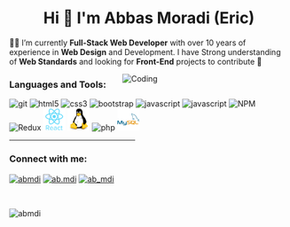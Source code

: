 <h1 align="center">Hi 👋 I'm Abbas Moradi (Eric)</h1>

👨‍💻 I’m currently **Full-Stack Web Developer** with over 10 years of experience in **Web Design** and Development. I have Strong understanding of **Web Standards** and looking for **Front-End** projects to contribute 🤝</br>

<img align="right" alt="Coding" width="300" src="https://i.pinimg.com/originals/81/17/8b/81178b47a8598f0c81c4799f2cdd4057.gif">


<h3 align="left">Languages and Tools:</h3>
<p align="left">
  <a> <img src="https://www.vectorlogo.zone/logos/git-scm/git-scm-icon.svg" alt="git" width="40" height="40"/> </a> 
  <a> <img src="https://radbell.com/files/icons/html5-300x300.png" alt="html5" width="40" height="40"/> </a> 
  <a> <img src="https://radbell.com/files/icons/css3-300x300.png" alt="css3" width="40" height="40"/> </a>
  <a> <img src="https://radbell.com/files/icons/bootstrap-300x300.png" alt="bootstrap" width="40" height="40"/> </a>
  <a> <img src="https://radbell.com/files/icons/sass-300x300.png" alt="javascript" width="40" height="40"/> </a>
  <a> <img src="https://radbell.com/files/icons/js-300x300.png" alt="javascript" width="40" height="40"/> </a> 
  <a> <img src="https://radbell.com/files/icons/npm-300x300.png" alt="NPM" width="40" height="40"/> </a>
  <a> <img src="https://radbell.com/files/icons/redux-300x300.png" alt="Redux" width="40" height="40"/> </a>
  <a> <img src="https://raw.githubusercontent.com/devicons/devicon/master/icons/react/react-original-wordmark.svg" alt="react" width="40" height="40"/> </a> 
  <a> <img src="https://raw.githubusercontent.com/devicons/devicon/master/icons/linux/linux-original.svg" alt="linux" width="40" height="40"/> </a> 
  <a> <img src="https://radbell.com/files/icons/php-dev.png" alt="php" width="40" height="40"/> </a>
  <a> <img src="https://raw.githubusercontent.com/devicons/devicon/master/icons/mysql/mysql-original-wordmark.svg" alt="mysql" width="40" height="40"/> </a> 
</p>


<hr width="45%">

<h3 align="left">Connect with me:</h3>
<p align="left">
<a href="https://www.linkedin.com/in/abmdi" target="blank"><img align="center" src="https://raw.githubusercontent.com/rahuldkjain/github-profile-readme-generator/master/src/images/icons/Social/linked-in-alt.svg" alt="abmdi" height="30" width="40" /></a>
<a href="https://instagram.com/ab.mdi" target="blank"><img align="center" src="https://raw.githubusercontent.com/rahuldkjain/github-profile-readme-generator/master/src/images/icons/Social/instagram.svg" alt="ab.mdi" height="30" width="40" /></a>
<a href="https://t.me/ab_mdi" target="blank"><img align="center" src="https://upload.wikimedia.org/wikipedia/commons/thumb/8/82/Telegram_logo.svg/1200px-Telegram_logo.svg.png" alt="ab_mdi" height="30" width="40" /></a>
</p>
<br>
<p align="left"> <img src="https://komarev.com/ghpvc/?username=anii693&label=Profile%20views&color=0e75b6&style=flat" alt="abmdi" /> </p>
